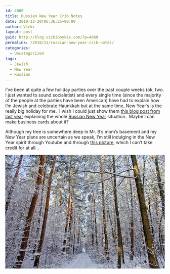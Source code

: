 ```yaml
---
id: 4060
title: Russian New Year Crib Notes
date: 2010-12-20T06:36:25+00:00
author: Vicki
layout: post
guid: http://blog.vickiboykis.com/?p=4060
permalink: /2010/12/russian-new-year-crib-notes/
categories:
  - Uncategorized
tags:
  - Jewish
  - New Year
  - Russian
---
```

I&#8217;ve been at quite a few holiday parties over the past couple weeks (ok, two. I just wanted to sound socialetist) and every single time (since the majority of the people at the parties have been American) have had to explain how I&#8217;m Jewish and celebrate Haunkkah but at the same time, New Year&#8217;s is the really big holiday for me.  I wish I could just show them [this blog post from last year](http://blog.vickiboykis.com/2009/11/23/whats-the-deal-with-the-russian-new-year-tree/) explaining the whole [Russian New Year](http://blog.vickiboykis.com/2009/11/23/monday-photo-blues/) situation.  Maybe I can make business cards about it?

Although my tree is somewhere deep in Mr. B&#8217;s mom&#8217;s basement and my New Year plans are uncertain as we speak, I&#8217;m still indulging in the New Year spirit through Youtube and through [this picture](http://500px.com/photo/264919), which I can&#8217;t take credit for at all. .

<p style="text-align: center;">
  <a href="https://raw.githubusercontent.com/veekaybee/wlb/gh-pages/assets/images/2010/12/4.jpeg"><img class="aligncenter size-full wp-image-4061" title="4" src="https://raw.githubusercontent.com/veekaybee/wlb/gh-pages/assets/images/2010/12/4.jpeg" alt="" width="540" height="360" /></a>
</p>